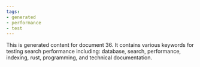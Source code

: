 ```yaml
---
tags:
- generated
- performance
- test
---
```

This is generated content for document 36. It contains various keywords for testing search performance including: database, search, performance, indexing, rust, programming, and technical documentation.